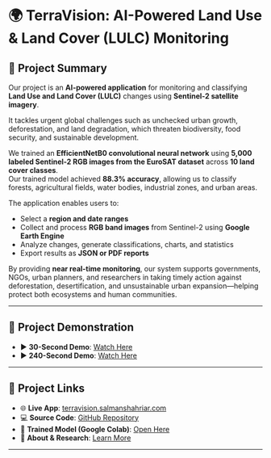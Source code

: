 # 🌍 TerraVision: AI-Powered Land Use & Land Cover (LULC) Monitoring

## 📌 Project Summary
Our project is an **AI-powered application** for monitoring and classifying **Land Use and Land Cover (LULC)** changes using **Sentinel-2 satellite imagery**.  

It tackles urgent global challenges such as unchecked urban growth, deforestation, and land degradation, which threaten biodiversity, food security, and sustainable development.

We trained an **EfficientNetB0 convolutional neural network** using **5,000 labeled Sentinel-2 RGB images from the EuroSAT dataset** across **10 land cover classes**.  
Our trained model achieved **88.3% accuracy**, allowing us to classify forests, agricultural fields, water bodies, industrial zones, and urban areas.

The application enables users to:
- Select a **region and date ranges**  
- Collect and process **RGB band images** from Sentinel-2 using **Google Earth Engine**  
- Analyze changes, generate classifications, charts, and statistics  
- Export results as **JSON or PDF reports**

By providing **near real-time monitoring**, our system supports governments, NGOs, urban planners, and researchers in taking timely action against deforestation, desertification, and unsustainable urban expansion—helping protect both ecosystems and human communities.

---

## 🎥 Project Demonstration
- ▶️ **30-Second Demo**: [Watch Here](https://youtu.be/pIdKlF3FPcM)  
- ▶️ **240-Second Demo**: [Watch Here](https://youtu.be/MyPtN3kduS8)  

---

## 🚀 Project Links
- 🌐 **Live App**: [terravision.salmanshahriar.com](https://terravision.salmanshahriar.com/)  
- 💻 **Source Code**: [GitHub Repository](https://github.com/salmanshahriar/TerraVision-by-Green-Matrix)  
- 🤖 **Trained Model (Google Colab)**: [Open Here](https://colab.research.google.com/drive/1u2IEjthzloglRrxErd0z_D89JP6V-1Vk)  
- 📖 **About & Research**: [Learn More](https://terravision.salmanshahriar.com/about)  

---
